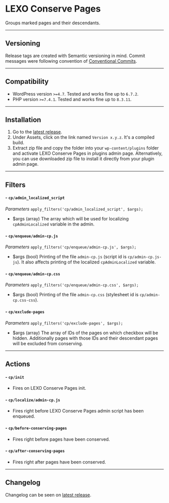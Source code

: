 # LEXO Conserve Pages
Groups marked pages and their descendants.

---
## Versioning
Release tags are created with Semantic versioning in mind. Commit messages were following convention of [Conventional Commits](https://www.conventionalcommits.org/).

---
## Compatibility
- WordPress version `>=4.7`. Tested and works fine up to `6.7.2`.
- PHP version `>=7.4.1`. Tested and works fine up to `8.3.11`.

---
## Installation
1. Go to the [latest release](https://github.com/lexo-ch/lexo-conserve-pages/releases/latest/).
2. Under Assets, click on the link named `Version x.y.z`. It's a compiled build.
3. Extract zip file and copy the folder into your `wp-content/plugins` folder and activate LEXO Conserve Pages in plugins admin page. Alternatively, you can use downloaded zip file to install it directly from your plugin admin page.

---
## Filters
#### - `cp/admin_localized_script`
*Parameters*
`apply_filters('cp/admin_localized_script', $args);`
- $args (array) The array which will be used for localizing `cpAdminLocalized` variable in the admin.

#### - `cp/enqueue/admin-cp.js`
*Parameters*
`apply_filters('cp/enqueue/admin-cp.js', $args);`
- $args (bool) Printing of the file `admin-cp.js` (script id is `cp/admin-cp.js-js`). It also affects printing of the localized `cpAdminLocalized` variable.

#### - `cp/enqueue/admin-cp.css`
*Parameters*
`apply_filters('cp/enqueue/admin-cp.css', $args);`
- $args (bool) Printing of the file `admin-cp.css` (stylesheet id is `cp/admin-cp.css-css`).

#### - `cp/exclude-pages`
*Parameters*
`apply_filters('cp/exclude-pages', $args);`
- $args (array) The array of IDs of the pages on which checkbox will be hidden. Additionally pages with those IDs and their descendant pages will be excluded from conserving.

---
## Actions
#### - `cp/init`
- Fires on LEXO Conserve Pages init.

#### - `cp/localize/admin-cp.js`
- Fires right before LEXO Conserve Pages admin script has been enqueued.

#### - `cp/before-conserving-pages`
- Fires right before pages have been conserved.

#### - `cp/after-conserving-pages`
- Fires right after pages have been conserved.

---
## Changelog
Changelog can be seen on [latest release](https://github.com/lexo-ch/lexo-conserve-pages/releases/latest/).
